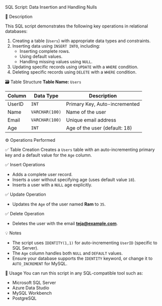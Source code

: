 SQL Script: Data Insertion and Handling Nulls

📝 Description

This SQL script demonstrates the following key operations in relational databases:

1. Creating a table (`Users`) with appropriate data types and constraints.
2. Inserting data using `INSERT INTO`, including:
   - Inserting complete rows.
   - Using default values.
   - Handling missing values using `NULL`.
3. Updating specific records using `UPDATE` with a `WHERE` condition.
4. Deleting specific records using `DELETE` with a `WHERE` condition.

🗃️ Table Structure
**Table Name:** `Users`

| Column   | Data Type     | Description                        |
|----------|---------------|------------------------------------|
| UserID   | `INT`          | Primary Key, Auto-incremented     |
| Name     | `VARCHAR(100)` | Name of the user                  |
| Email    | `VARCHAR(100)` | Unique email address              |
| Age      | `INT`          | Age of the user (default: 18)     |

⚙️ Operations Performed

✅ Table Creation
Creates a `Users` table with an auto-incrementing primary key and a default value for the `Age` column.

✅ Insert Operations
- Adds a complete user record.
- Inserts a user without specifying age (uses default value `18`).
- Inserts a user with a `NULL` age explicitly.

✅ Update Operation
- Updates the `Age` of the user named **Ram** to `35`.

✅ Delete Operation
- Deletes the user with the email **teja@example.com**.

💡 Notes
- The script uses `IDENTITY(1,1)` for auto-incrementing `UserID` (specific to SQL Server).
- The `Age` column handles both `NULL` and `DEFAULT` values.
- Ensure your database supports the `IDENTITY` keyword, or change it to `AUTO_INCREMENT` for MySQL.

📌 Usage
You can run this script in any SQL-compatible tool such as:
- Microsoft SQL Server
- Azure Data Studio
- MySQL Workbench 
- PostgreSQL
